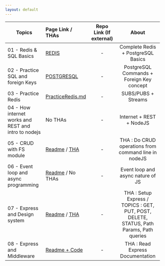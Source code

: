 ```yaml
---
layout: default
---
```


| Topics                                               | Page Link / THAs                                                                                                                                    | Repo Link (If external) |                                          About                                           |
| ---------------------------------------------------- | :-------------------------------------------------------------------------------------------------------------------------------------------------- | :---------------------: | :--------------------------------------------------------------------------------------: |
| 01 - Redis & SQL Basics                              | [REDIS](/links/day1/REDIS.md)                                                                                                                       |            -            |                            Complete Redis + PostgreSQL Basics                            |
| 02 - Practice SQL and foreign Keys                   | [POSTGRESQL](/links/day2/POSTGRESQL.md)                                                                                                             |            -            |                        PostgreSQL Commands + Foreign Key concept                         |
| 03 - Practice Redis                                  | [PracticeRedis.md](/links/day3/practiceredis.md)                                                                                                    |            -            |                                   SUBS/PUBS + Streams                                    |
| 04 - How internet works and REST and intro to nodejs | No THAs                                                                                                                                             |            -            |                                 Internet + REST + NodeJS                                 |
| 05 - CRUD with FS module                             | [Readme](/links/day5/README.md) / [THA](https://github.com/thedeepakchaturvedi/Devsnest-Backend/tree/main/05%20-%20CRUD%20with%20fs%20module/THA)   |            -            |                   THA : Do CRUD operations from command line in nodeJS                   |
| 06 - Event loop and async programming                | [Readme](/links/day6/README.md) / No THAs                                                                                                           |            -            |                            Event loop and async nature of JS                             |
| 07 - Express and Design system                       | [Readme](/links/day7/README.md) / [THA](https://github.com/thedeepakchaturvedi/Devsnest-Backend/tree/main/07%20-%20Express%20and%20Design%20system) |            -            | THA : Setup Express / TOPICS : GET, PUT, POST, DELETE, STATUS, Path Params, Path queries |
| 08 - Express and Middleware                          | [Readme + Code](/links/day8/README.md)                                                                                                              |            -            |                             THA : Read Express Documentation                             |
